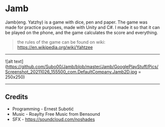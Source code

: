 # Jamb
Jamb(eng. Yatzhy) is a game with dice, pen and paper. The game was made for practice purposes, made with Unity and C#.
I made it so that it can be played on the phone, and the game calculates the score and everything.  
>the rules of the game can be found on wiki: https://en.wikipedia.org/wiki/Yahtzee

---

![alt text](https://github.com/Subo00/Jamb/blob/master/Jamb/GooglePlayStuff/Pics/Screenshot_20211026_155500_com.DefaultCompany.Jamb2D.jpg = 250x250)


---

## Credits

- Programming - Ernest Subotić
- Music - Roaylty Free Music from Bensound
- SFX - https://soundcloud.com/noshades


